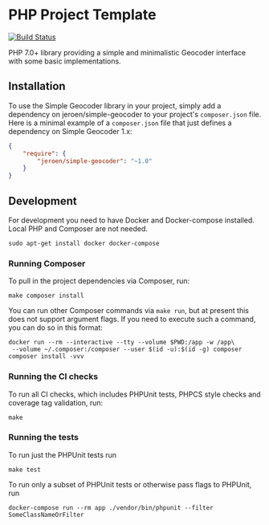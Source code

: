 # PHP Project Template

[![Build Status](https://travis-ci.org/JeroenDeDauw/new-php-project.svg?branch=master)](https://travis-ci.org/JeroenDeDauw/new-php-project)

PHP 7.0+ library providing a simple and minimalistic Geocoder interface with some basic implementations.

## Installation

To use the Simple Geocoder library in your project, simply add a dependency on jeroen/simple-geocoder
to your project's `composer.json` file. Here is a minimal example of a `composer.json`
file that just defines a dependency on Simple Geocoder 1.x:

```json
{
    "require": {
        "jeroen/simple-geocoder": "~1.0"
    }
}
```

## Development

For development you need to have Docker and Docker-compose installed. Local PHP and Composer are not needed.

    sudo apt-get install docker docker-compose

### Running Composer

To pull in the project dependencies via Composer, run:

    make composer install

You can run other Composer commands via `make run`, but at present this does not support argument flags.
If you need to execute such a command, you can do so in this format:

    docker run --rm --interactive --tty --volume $PWD:/app -w /app\
     --volume ~/.composer:/composer --user $(id -u):$(id -g) composer composer install -vvv

### Running the CI checks

To run all CI checks, which includes PHPUnit tests, PHPCS style checks and coverage tag validation, run:

    make
    
### Running the tests

To run just the PHPUnit tests run

    make test

To run only a subset of PHPUnit tests or otherwise pass flags to PHPUnit, run

    docker-compose run --rm app ./vendor/bin/phpunit --filter SomeClassNameOrFilter
